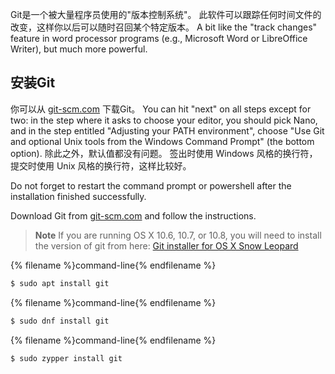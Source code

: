 Git是一个被大量程序员使用的"版本控制系统"。 此软件可以跟踪任何时间文件的改变，这样你以后可以随时召回某个特定版本。 A bit like the "track changes" feature in word processor programs (e.g., Microsoft Word or LibreOffice Writer), but much more powerful.

## 安装Git

<!--sec data-title="Installing Git: Windows" data-id="git_install_windows"
data-collapse=true ces-->

你可以从 [git-scm.com](https://git-scm.com/) 下载Git。 You can hit "next" on all steps except for two: in the step where it asks to choose your editor, you should pick Nano, and in the step entitled "Adjusting your PATH environment", choose "Use Git and optional Unix tools from the Windows Command Prompt" (the bottom option). 除此之外，默认值都没有问题。 签出时使用 Windows 风格的换行符，提交时使用 Unix 风格的换行符，这样比较好。

Do not forget to restart the command prompt or powershell after the installation finished successfully. <!--endsec-->

<!--sec data-title="Installing Git: OS X" data-id="git_install_OSX"
data-collapse=true ces-->

Download Git from [git-scm.com](https://git-scm.com/) and follow the instructions.

> **Note** If you are running OS X 10.6, 10.7, or 10.8, you will need to install the version of git from here: [Git installer for OS X Snow Leopard](https://sourceforge.net/projects/git-osx-installer/files/git-2.3.5-intel-universal-snow-leopard.dmg/download)

<!--endsec-->

<!--sec data-title="Installing Git: Debian or Ubuntu" data-id="git_install_debian_ubuntu"
data-collapse=true ces-->

{% filename %}command-line{% endfilename %}

```bash
$ sudo apt install git
```

<!--endsec-->

<!--sec data-title="Installing Git: Fedora" data-id="git_install_fedora"
data-collapse=true ces-->

{% filename %}command-line{% endfilename %}

```bash
$ sudo dnf install git
```

<!--endsec-->

<!--sec data-title="Installing Git: openSUSE" data-id="git_install_openSUSE"
data-collapse=true ces-->

{% filename %}command-line{% endfilename %}

```bash
$ sudo zypper install git
```

<!--endsec-->